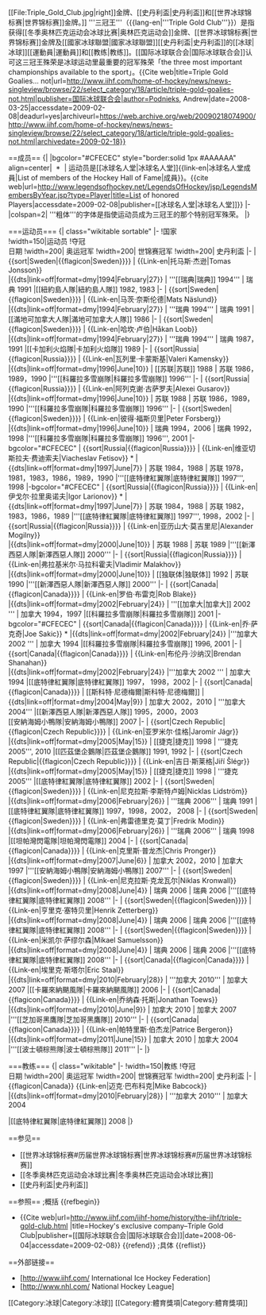 [[File:Triple_Gold_Club.jpg|right]]金牌、[[史丹利盃|史丹利盃]]和[[世界冰球锦标赛|世界锦标赛]]金牌。]]
'''三冠王'''（{{lang-en|'''Triple Gold Club'''}}）是指获得[[冬季奥林匹克运动会冰球比赛|奥林匹克运动会]]金牌、[[世界冰球锦标赛|世界锦标赛]]金牌及[[國家冰球聯盟|國家冰球聯盟]][[史丹利盃|史丹利盃]]的[[冰球|冰球]][[運動員|運動員]]和[[教练|教练]]。[[国际冰球联合会|国际冰球联合会]]认可这三冠王殊荣是冰球运动里最重要的冠军殊荣「the three most important championships available to the sport」。<ref name="Goalies">{{Cite web|title=Triple Gold Goalies... not|url=http://www.iihf.com/home-of-hockey/news/news-singleview/browse/22/select_category/18/article/triple-gold-goalies-not.html|publisher=国际冰球联合会|author=Podnieks, Andrew|date=2008-03-25|accessdate=2009-02-08|deadurl=yes|archiveurl=https://web.archive.org/web/20090218074900/http://www.iihf.com/home-of-hockey/news/news-singleview/browse/22/select_category/18/article/triple-gold-goalies-not.html|archivedate=2009-02-18}}</ref>

==成员==
{|
|bgcolor="#CFECEC" style="border:solid 1px #AAAAAA" align=center|  * 
| 运动员是[[冰球名人堂|冰球名人堂]]{{link-en|冰球名人堂成員|List of members of the Hockey Hall of Fame|成員}}。<ref>{{cite web|url=http://www.legendsofhockey.net/LegendsOfHockey/jsp/LegendsMembersByYear.jsp?type=Player|title=List of honored Players|accessdate=2009-02-08|publisher=[[冰球名人堂|冰球名人堂]]}}</ref>
|-
|colspan=2|  '''粗体'''的字体是指使运动员成为三冠王的那个特别冠军殊荣。
|}

===运动员===
{| class="wikitable sortable"
|-
!国家<br/>
!width=150|运动员
!夺冠<br>日期
!width=200| 奥运冠军
!width=200| 世锦赛冠军
!width=200| 史丹利盃
|-
| {{sort|Sweden|{{flagicon|Sweden}}}}
| {{Link-en|托马斯·杰逊|Tomas Jonsson}}  
|{{dts|link=off|format=dmy|1994|February|27}}
| '''[[瑞典|瑞典]] 1994'''
| 瑞典 1991
|[[紐約島人隊|紐約島人隊]] 1982, 1983
|-
| {{sort|Sweden|{{flagicon|Sweden}}}}
| {{Link-en|马茨·奈斯伦德|Mats Näslund}}  
|{{dts|link=off|format=dmy|1994|February|27}}
| '''瑞典 1994'''
| 瑞典 1991
|[[滿地可加拿大人隊|滿地可加拿大人隊]] 1986
|-
| {{sort|Sweden|{{flagicon|Sweden}}}}
| {{Link-en|哈坎·卢伯|Håkan Loob}}  
|{{dts|link=off|format=dmy|1994|February|27}}
| '''瑞典 1994'''
| 瑞典 1987，1991
|[[卡加利火焰隊|卡加利火焰隊]] 1989
|-
| {{sort|Russia|{{flagicon|Russia}}}}
| {{Link-en|瓦列里·卡蒙斯基|Valeri Kamensky}}  
|{{dts|link=off|format=dmy|1996|June|10}}
| [[苏联|苏联]] 1988
| 苏联 1986，1989，1990
|'''[[科羅拉多雪崩隊|科羅拉多雪崩隊]] 1996'''
|-
| {{sort|Russia|{{flagicon|Russia}}}}
| {{Link-en|阿列克谢·古萨罗夫|Alexei Gusarov}}  
|{{dts|link=off|format=dmy|1996|June|10}}
| 苏联 1988
| 苏联 1986，1989，1990
|'''[[科羅拉多雪崩隊|科羅拉多雪崩隊]] 1996'''
|-
| {{sort|Sweden|{{flagicon|Sweden}}}}
| {{Link-en|彼得·福斯贝里|Peter Forsberg}}  
|{{dts|link=off|format=dmy|1996|June|10}}
| 瑞典 1994，2006
| 瑞典 1992，1998
|'''[[科羅拉多雪崩隊|科羅拉多雪崩隊]] 1996''',  2001
|-bgcolor="#CFECEC"
| {{sort|Russia|{{flagicon|Russia}}}}
| {{Link-en|维亚切斯拉夫·费迪索夫|Viacheslav Fetisov}}   *
|{{dts|link=off|format=dmy|1997|June|7}}
| 苏联 1984，1988
| 苏联 1978，1981，1983，1986，1989，1990
|'''[[底特律紅翼隊|底特律紅翼隊]] 1997''', 1998
|-bgcolor="#CFECEC"
| {{sort|Russia|{{flagicon|Russia}}}}
| {{Link-en|伊戈尔·拉里奥诺夫|Igor Larionov}}   *
|{{dts|link=off|format=dmy|1997|June|7}}
| 苏联 1984，1988
| 苏联 1982，1983，1986，1989
|'''[[底特律紅翼隊|底特律紅翼隊]] 1997''', 1998，2002
|-
| {{sort|Russia|{{flagicon|Russia}}}}
| {{Link-en|亚历山大·莫吉里尼|Alexander Mogilny}}  
|{{dts|link=off|format=dmy|2000|June|10}}
| 苏联 1988
| 苏联 1989
|'''[[新澤西惡人隊|新澤西惡人隊]] 2000'''
|-
| {{sort|Russia|{{flagicon|Russia}}}}
| {{Link-en|弗拉基米尔·马拉科霍夫|Vladimir Malakhov}}  
|{{dts|link=off|format=dmy|2000|June|10}}
| [[独联体|独联体]] 1992
| 苏联 1990
|'''[[新澤西惡人隊|新澤西惡人隊]] 2000'''
|-
| {{sort|Canada|{{flagicon|Canada}}}}
| {{Link-en|罗伯·布雷克|Rob Blake}}  
|{{dts|link=off|format=dmy|2002|February|24}}
| '''[[加拿大|加拿大]] 2002 '''
| 加拿大 1994，1997
|[[科羅拉多雪崩隊|科羅拉多雪崩隊]] 2001
|-bgcolor="#CFECEC"
| {{sort|Canada|{{flagicon|Canada}}}}
| {{Link-en|乔·萨克奇|Joe Sakic}}   *
|{{dts|link=off|format=dmy|2002|February|24}}
|'''加拿大 2002 '''
| 加拿大 1994
|[[科羅拉多雪崩隊|科羅拉多雪崩隊]] 1996, 2001
|-
| {{sort|Canada|{{flagicon|Canada}}}}
| {{Link-en|布伦丹·沙纳汉|Brendan Shanahan}}  
|{{dts|link=off|format=dmy|2002|February|24}}
|'''加拿大 2002 '''
| 加拿大 1994
|[[底特律紅翼隊|底特律紅翼隊]] 1997， 1998，2002
|-
| {{sort|Canada|{{flagicon|Canada}}}}
| [[斯科特·尼德梅爾|斯科特·尼德梅爾]]
|{{dts|link=off|format=dmy|2004|May|9}}
| 加拿大 2002，2010
| '''加拿大 2004'''
|[[新澤西惡人隊|新澤西惡人隊]] 1995，2000，2003<br/>[[安納海姆小鴨隊|安納海姆小鴨隊]] 2007
|-
| {{sort|Czech Republic|{{flagicon|Czech Republic}}}}
| {{Link-en|亚罗米尔·佳格|Jaromír Jágr}}  
|{{dts|link=off|format=dmy|2005|May|15}}
| [[捷克|捷克]] 1998
| '''捷克 2005''', 2010
|[[匹茲堡企鵝隊|匹茲堡企鵝隊]] 1991, 1992
|-
| {{sort|Czech Republic|{{flagicon|Czech Republic}}}}
| {{Link-en|吉日·斯莱格|Jiří Šlégr}}  
|{{dts|link=off|format=dmy|2005|May|15}}
| [[捷克|捷克]] 1998
| '''捷克 2005'''
|[[底特律紅翼隊|底特律紅翼隊]] 2002
|-
| {{sort|Sweden|{{flagicon|Sweden}}}}
| {{Link-en|尼克拉斯·李斯特卢姆|Nicklas Lidström}}  
|{{dts|link=off|format=dmy|2006|February|26}}
| '''瑞典 2006'''
| 瑞典 1991
|[[底特律紅翼隊|底特律紅翼隊]] 1997，1998，2002， 2008
|-
| {{sort|Sweden|{{flagicon|Sweden}}}}
| {{Link-en|弗雷德里克·莫丁|Fredrik Modin}}  
|{{dts|link=off|format=dmy|2006|February|26}}
| '''瑞典 2006'''
| 瑞典 1998
|[[坦帕灣閃電隊|坦帕灣閃電隊]] 2004
|-
| {{sort|Canada|{{flagicon|Canada}}}}
| {{Link-en|克里斯·普龙杰|Chris Pronger}}  
|{{dts|link=off|format=dmy|2007|June|6}}
| 加拿大 2002，2010
| 加拿大  1997
|'''[[安納海姆小鴨隊|安納海姆小鴨隊]] 2007'''
|-
| {{sort|Sweden|{{flagicon|Sweden}}}}
| {{Link-en|尼克拉斯·克龙瓦尔|Niklas Kronwall}}  
|{{dts|link=off|format=dmy|2008|June|4}}
| 瑞典 2006
| 瑞典 2006
|'''[[底特律紅翼隊|底特律紅翼隊]] 2008'''
|-
| {{sort|Sweden|{{flagicon|Sweden}}}}
| {{Link-en|亨里克·塞特贝里|Henrik Zetterberg}}  
|{{dts|link=off|format=dmy|2008|June|4}}
| 瑞典 2006
| 瑞典 2006
|'''[[底特律紅翼隊|底特律紅翼隊]] 2008'''
|-
| {{sort|Sweden|{{flagicon|Sweden}}}}
| {{Link-en|米凯尔·萨缪尔森|Mikael Samuelsson}}  
|{{dts|link=off|format=dmy|2008|June|4}}
| 瑞典 2006
| 瑞典 2006
|'''[[底特律紅翼隊|底特律紅翼隊]] 2008'''
|-
| {{sort|Canada|{{flagicon|Canada}}}}
| {{Link-en|埃里克·斯塔尔|Eric Staal}}  
|{{dts|link=off|format=dmy|2010|February|28}}
| '''加拿大 2010'''
| 加拿大 2007
|[[卡羅來納颶風隊|卡羅來納颶風隊]] 2006
|-
| {{sort|Canada|{{flagicon|Canada}}}}
| {{Link-en|乔纳森·托斯|Jonathan Toews}}  
|{{dts|link=off|format=dmy|2010|June|9}}
| 加拿大 2010
| 加拿大  2007
|'''[[芝加哥黑鷹隊|芝加哥黑鷹隊]] 2010'''
|-
| {{sort|Canada|{{flagicon|Canada}}}}
| {{Link-en|帕特里斯·伯杰龙|Patrice Bergeron}}  
|{{dts|link=off|format=dmy|2011|June|15}}
| 加拿大 2010
| 加拿大  2004
|'''[[波士頓棕熊隊|波士頓棕熊隊]] 2011'''
|-
|}

===教练===
{| class="wikitable"
|-
!width=150|教练
!夺冠<br>日期
!width=200| 奥运冠军
!width=200| 世锦赛冠军
!width=200| 史丹利盃
|-
|{{flagicon|Canada}} {{Link-en|迈克·巴布科克|Mike Babcock}}  
|{{dts|link=off|format=dmy|2010|February|28}}
| '''加拿大 2010'''
| 加拿大 2004

|[[底特律紅翼隊|底特律紅翼隊]] 2008
|}

==参见==
* [[世界冰球锦标赛#历届世界冰球锦标赛|世界冰球锦标赛#历届世界冰球锦标赛]]
* [[冬季奥林匹克运动会冰球比赛|冬季奥林匹克运动会冰球比赛]]
* [[史丹利盃|史丹利盃]]

==参照==
;概括
{{refbegin}}
* {{Cite web|url=http://www.iihf.com/iihf-home/history/the-iihf/triple-gold-club.html |title=Hockey's exclusive company–Triple Gold Club|publisher=[[国际冰球联合会|国际冰球联合会]]|date=2008-06-04|accessdate=2009-02-08}}
{{refend}}
;具体
{{reflist}}

==外部链接==
* [http://www.iihf.com/ International Ice Hockey Federation]
* [http://www.nhl.com/ National Hockey League]


[[Category:冰球|Category:冰球]]
[[Category:體育獎項|Category:體育獎項]]